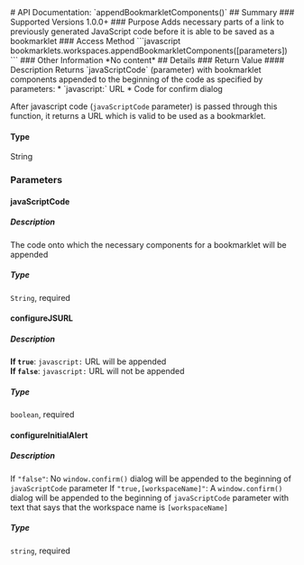 <link rel="stylesheet" href="/APIDocs/main.css" type="text/css">
<!--Update Table of Contents when creating new pages in the API documentation.-->
# API Documentation: `appendBookmarkletComponents()`
## Summary
### Supported Versions
1.0.0+
### Purpose
Adds necessary parts of a link to previously generated JavaScript code before it is able to be saved as a bookmarklet
### Access Method
```javascript
bookmarklets.workspaces.appendBookmarkletComponents([parameters])
```
### Other Information
*No content*
## Details
### Return Value
#### Description
Returns `javaScriptCode` (parameter) with bookmarklet components appended to the beginning of the code as specified by parameters:
* `javascript:` URL
* Code for confirm dialog  

After javascript code (`javaScriptCode` parameter) is passed through this function, it returns a URL which is valid to be used as a bookmarklet.
#### Type
String
### Parameters
#### javaScriptCode
##### Description
The code onto which the necessary components for a bookmarklet will be appended
##### Type
`String`, required
#### configureJSURL
##### Description
**If `true`**: `javascript:` URL will be appended  
**If `false`**: `javascript:` URL will not be appended
##### Type
`boolean`, required
#### configureInitialAlert
##### Description
If `"false"`: No `window.confirm()` dialog will be appended to the beginning of `javaScriptCode` parameter
If `"true,[workspaceName]"`: A `window.confirm()` dialog will be appended to the beginning of `javaScriptCode` parameter with text that says that the workspace name is `[workspaceName]`
##### Type
`string`, required